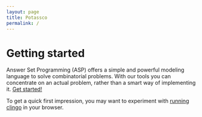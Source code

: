 ```yaml
---
layout: page
title: Potassco
permalink: /
---
```


# Getting started

Answer Set Programming (ASP) offers a simple and powerful modeling language to solve combinatorial problems.
With our tools you can concentrate on an actual problem, rather than a smart way of implementing it.
[Get started!](/start/)

To get a quick first impression, you may want to experiment with [running clingo](/clingo/run/) in your browser. 
